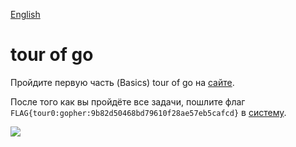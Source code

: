 [English](README-en.md)

# tour of go

Пройдите первую часть (Basics) tour of go на [сайте](https://tour.golang.org/welcome/1).

После того как вы пройдёте все задачи, пошлите флаг `FLAG{tour0:gopher:9b82d50468bd79610f28ae57eb5cafcd}` в [систему](https://go.manytask.org/submit).

![](basics.png)
